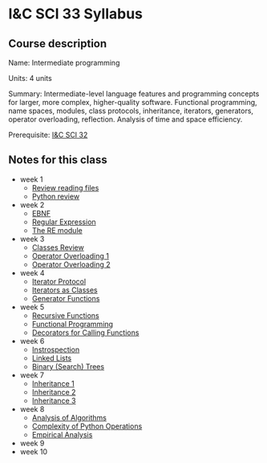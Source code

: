 # I&C SCI 33 Syllabus

## Course description

Name: Intermediate programming

Units: 4 units

Summary: Intermediate-level language features and programming concepts for larger, more complex, higher-quality software. Functional programming, name spaces, modules, class protocols, inheritance, iterators, generators, operator overloading, reflection. Analysis of time and space efficiency.

Prerequisite: [I&C SCI 32](../../winter-2020/ics-32/syllabus.md)

## Notes for this class

- week 1
	- [Review reading files](./week1/review-reading-files.md)
	- [Python review](./week1/python-review.md)
- week 2
	- [EBNF](./week2/ebnf.md)
	- [Regular Expression](regular-expressions.md)
	- [The RE module](./week2/the-re-module.md)
- week 3
	- [Classes Review](./week3/classes-review.md)
	- [Operator Overloading 1](./week3/operator-overloading-1.md)
	- [Operator Overloading 2](./week3/operator-overloading-2.md)
- week 4
	- [Iterator Protocol](./week4/iterator-protocol.md)
	- [Iterators as Classes](./week4/iterators-via-classes.md)
	- [Generator Functions](./week4/generators.md)
- week 5
	- [Recursive Functions](./week5/recursive-functions.md)
	- [Functional Programming](./week5/functional-programming.md)
	- [Decorators for Calling Functions](./week5/decorators-for-calling-functions.md)
- week 6
	- [Instrospection](./week6/instrospection.md)
	- [Linked Lists](./week6/linked-lists.md)
	- [Binary (Search) Trees](./week6/binary-trees.md)
- week 7
	- [Inheritance 1](./week7/inheritance-1.md)
	- [Inheritance 2](./week7/inheritance-2.md)
	- [Inheritance 3](./week7/inheritance-3.md)
- week 8
	- [Analysis of Algorithms](./wekk8/analysis-of-algorithms.md)
	- [Complexity of Python Operations](./week8/complexity-of-python-operations.md)
	- [Empirical Analysis](./week8/empirical-analysis.md)
- week 9
- week 10
